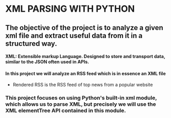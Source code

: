 # XML PARSING WITH PYTHON

## The objective of the project is to analyze a given xml file and extract useful data from it in a structured way.

#### XML: Extensible markup Language. Designed to store and transport data, similar to the JSON often used in APIs.
#### In this project we will analyze an RSS feed which is in essence an XML file

* Rendered RSS is the RSS feed of top news from a popular website

### This project focuses on using Python's built-in xml module, which allows us to parse XML, but precisely we will use the XML elementTree API contained in this module.
